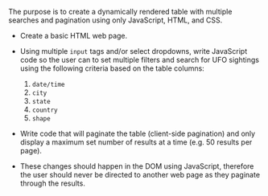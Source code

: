 The purpose is to create a dynamically rendered table with multiple searches and pagination using only JavaScript, HTML, and CSS.


* Create a basic HTML web page.

* Using multiple `input` tags and/or select dropdowns, write JavaScript code so the user can to set multiple filters and search for UFO sightings using the following criteria based on the table columns: 

  1. `date/time`
  2. `city`
  3. `state`
  4. `country`
  5. `shape`

* Write code that will paginate the table (client-side pagination) and only display a maximum set number of results at a time (e.g. 50 results per page).
* These changes should happen in the DOM using JavaScript, therefore the user should never be directed to another web page as they paginate through the results.
